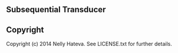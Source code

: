 Subsequential Transducer
--------------------

Copyright
---------------------
Copyright (c) 2014 Nelly Hateva. See LICENSE.txt for further details.
